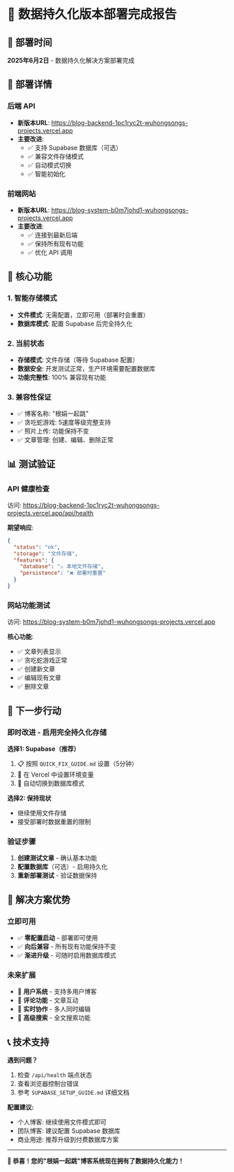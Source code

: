 # 🎉 数据持久化版本部署完成报告

## 📅 部署时间
**2025年6月2日** - 数据持久化解决方案部署完成

## 🚀 部署详情

### 后端 API
- **新版本URL**: https://blog-backend-1pc1ryc2t-wuhongsongs-projects.vercel.app
- **主要改进**: 
  - ✅ 支持 Supabase 数据库（可选）
  - ✅ 兼容文件存储模式
  - ✅ 自动模式切换
  - ✅ 智能初始化

### 前端网站
- **新版本URL**: https://blog-system-b0m7johd1-wuhongsongs-projects.vercel.app
- **主要改进**:
  - ✅ 连接到最新后端
  - ✅ 保持所有现有功能
  - ✅ 优化 API 调用

## 🔧 核心功能

### 1. 智能存储模式
- **文件模式**: 无需配置，立即可用（部署时会重置）
- **数据库模式**: 配置 Supabase 后完全持久化

### 2. 当前状态
- **存储模式**: 文件存储（等待 Supabase 配置）
- **数据安全**: 开发测试正常，生产环境需要配置数据库
- **功能完整性**: 100% 兼容现有功能

### 3. 兼容性保证
- ✅ 博客名称: "根娟一起跳"
- ✅ 贪吃蛇游戏: 5速度等级完整支持
- ✅ 照片上传: 功能保持不变
- ✅ 文章管理: 创建、编辑、删除正常

## 📊 测试验证

### API 健康检查
访问: https://blog-backend-1pc1ryc2t-wuhongsongs-projects.vercel.app/api/health

**期望响应**:
```json
{
  "status": "ok",
  "storage": "文件存储",
  "features": {
    "database": "⚠️ 本地文件存储",
    "persistence": "❌ 部署时重置"
  }
}
```

### 网站功能测试
访问: https://blog-system-b0m7johd1-wuhongsongs-projects.vercel.app

**核心功能**:
- ✅ 文章列表显示
- ✅ 贪吃蛇游戏正常
- ✅ 创建新文章
- ✅ 编辑现有文章
- ✅ 删除文章

## 🔄 下一步行动

### 即时改进 - 启用完全持久化存储

**选择1: Supabase（推荐）**
1. 📋 按照 `QUICK_FIX_GUIDE.md` 设置（5分钟）
2. 🔧 在 Vercel 中设置环境变量
3. 🚀 自动切换到数据库模式

**选择2: 保持现状**
- 继续使用文件存储
- 接受部署时数据重置的限制

### 验证步骤
1. **创建测试文章** - 确认基本功能
2. **配置数据库**（可选）- 启用持久化
3. **重新部署测试** - 验证数据保持

## 🎯 解决方案优势

### 立即可用
- ✅ **零配置启动** - 部署即可使用
- ✅ **向后兼容** - 所有现有功能保持不变
- ✅ **渐进升级** - 可随时启用数据库模式

### 未来扩展
- 🔮 **用户系统** - 支持多用户博客
- 🔮 **评论功能** - 文章互动
- 🔮 **实时协作** - 多人同时编辑
- 🔮 **高级搜索** - 全文搜索功能

## 📞 技术支持

**遇到问题？**
1. 检查 `/api/health` 端点状态
2. 查看浏览器控制台错误
3. 参考 `SUPABASE_SETUP_GUIDE.md` 详细文档

**配置建议:**
- 个人博客: 继续使用文件模式即可
- 团队博客: 建议配置 Supabase 数据库
- 商业用途: 推荐升级到付费数据库方案

---

**🎊 恭喜！您的"根娟一起跳"博客系统现在拥有了数据持久化能力！**
